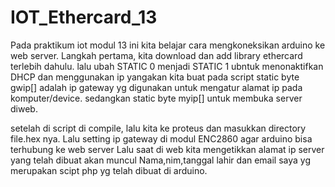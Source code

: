 # IOT_Ethercard_13

Pada praktikum iot modul 13 ini kita belajar cara mengkoneksikan arduino ke web server.
Langkah pertama, kita download dan add library ethercard terlebih dahulu.
lalu ubah STATIC 0 menjadi STATIC 1 ubntuk menonaktifkan DHCP dan menggunakan ip yangakan kita buat
pada script static byte gwip[] adalah ip gateway yg digunakan untuk mengatur alamat ip pada komputer/device.
sedangkan static byte myip[] untuk membuka server diweb.

setelah di script di compile, lalu kita ke proteus dan masukkan directory file.hex nya.
Lalu setting ip gateway di modul ENC2860 agar arduino bisa terhubung ke web server
Lalu saat di web kita mengetikkan alamat ip server yang telah dibuat akan muncul Nama,nim,tanggal lahir dan email saya yg merupakan scipt php 
yg telah dibuat di arduino.
